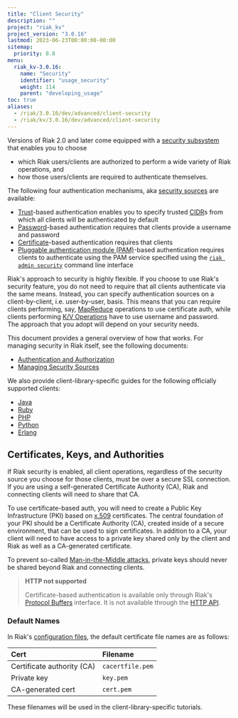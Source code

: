 ```yaml
---
title: "Client Security"
description: ""
project: "riak_kv"
project_version: "3.0.16"
lastmod: 2023-06-23T00:00:00-00:00
sitemap:
  priority: 0.8
menu:
  riak_kv-3.0.16:
    name: "Security"
    identifier: "usage_security"
    weight: 114
    parent: "developing_usage"
toc: true
aliases:
  - /riak/3.0.16/dev/advanced/client-security
  - /riak/kv/3.0.16/dev/advanced/client-security
---
```


Versions of Riak 2.0 and later come equipped with a [security subsystem]({{<baseurl>}}riak/kv/3.0.16/using/security/basics) that enables you to choose

* which Riak users/clients are authorized to perform a wide variety of
  Riak operations, and
* how those users/clients are required to authenticate themselves.

The following four authentication mechanisms, aka [security sources]({{<baseurl>}}riak/kv/3.0.16/using/security/managing-sources/) are available:

* [Trust]({{<baseurl>}}riak/kv/3.0.16/using/security/managing-sources/#trust-based-authentication)-based
  authentication enables you to specify trusted
  [CIDR](http://en.wikipedia.org/wiki/Classless_Inter-Domain_Routing)s
  from which all clients will be authenticated by default
* [Password]({{<baseurl>}}riak/kv/3.0.16/using/security/managing-sources/#password-based-authentication)-based authentication requires
  that clients provide a username and password
* [Certificate]({{<baseurl>}}riak/kv/3.0.16/using/security/managing-sources/#certificate-based-authentication)-based authentication
  requires that clients
* [Pluggable authentication module (PAM)]({{<baseurl>}}riak/kv/3.0.16/using/security/managing-sources/#pam-based-authentication)-based authentication requires
  clients to authenticate using the PAM service specified using the
  [`riak admin security`]({{<baseurl>}}riak/kv/3.0.16/using/security/managing-sources/#managing-sources)
  command line interface

Riak's approach to security is highly flexible. If you choose to use
Riak's security feature, you do not need to require that all clients
authenticate via the same means. Instead, you can specify authentication
sources on a client-by-client, i.e. user-by-user, basis. This means that
you can require clients performing, say, [MapReduce]({{<baseurl>}}riak/kv/3.0.16/developing/usage/mapreduce/)
operations to use certificate auth, while clients performing [K/V Operations]({{<baseurl>}}riak/kv/3.0.16/developing/usage) have to use username and password. The approach
that you adopt will depend on your security needs.

This document provides a general overview of how that works. For
managing security in Riak itself, see the following documents:

* [Authentication and Authorization]({{<baseurl>}}riak/kv/3.0.16/using/security/basics)
* [Managing Security Sources]({{<baseurl>}}riak/kv/3.0.16/using/security/managing-sources/)

We also provide client-library-specific guides for the following
officially supported clients:

* [Java]({{<baseurl>}}riak/kv/3.0.16/developing/usage/security/java)
* [Ruby]({{<baseurl>}}riak/kv/3.0.16/developing/usage/security/ruby)
* [PHP]({{<baseurl>}}riak/kv/3.0.16/developing/usage/security/php)
* [Python]({{<baseurl>}}riak/kv/3.0.16/developing/usage/security/python)
* [Erlang]({{<baseurl>}}riak/kv/3.0.16/developing/usage/security/erlang)

## Certificates, Keys, and Authorities

If Riak security is enabled, all client operations, regardless of the
security source you choose for those clients, must be over a secure SSL
connection. If you are using a self-generated Certificate Authority
(CA), Riak and connecting clients will need to share that CA.

To use certificate-based auth, you will need to create a Public Key
Infrastructure (PKI) based on
[x.509](http://en.wikipedia.org/wiki/X.509) certificates. The central
foundation of your PKI should be a Certificate Authority (CA), created
inside of a secure environment, that can be used to sign certificates.
In addition to a CA, your client will need to have access to a private
key shared only by the client and Riak as well as a CA-generated
certificate.

To prevent so-called [Man-in-the-Middle
attacks](http://en.wikipedia.org/wiki/Man-in-the-middle_attack), private
keys should never be shared beyond Riak and connecting clients.

> **HTTP not supported**
>
> Certificate-based authentication is available only through Riak's
[Protocol Buffers]({{<baseurl>}}riak/kv/3.0.16/developing/api/protocol-buffers/) interface. It is not available through the
[HTTP API]({{<baseurl>}}riak/kv/3.0.16/developing/api/http).

### Default Names

In Riak's [configuration files]({{<baseurl>}}riak/kv/3.0.16/configuring/reference/#security), the
default certificate file names are as follows:

Cert | Filename
:----|:-------
Certificate authority (CA) | `cacertfile.pem`
Private key | `key.pem`
CA-generated cert | `cert.pem`

These filenames will be used in the client-library-specific tutorials.

